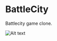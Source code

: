 # BattleCity
Battlecity game clone.

![Alt text](/relative/path/to/img.jpg?raw=true "Optional Title")
